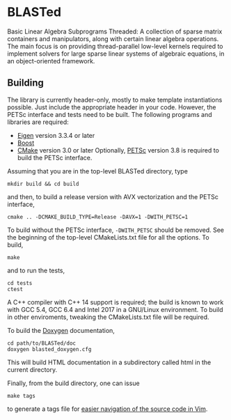 BLASTed
=======

Basic Linear Algebra Subprograms Threaded: A collection of sparse matrix containers and manipulators, along with certain linear algebra operations. The main focus is on providing thread-parallel low-level kernels required to implement solvers for large sparse linear systems of algebraic equations, in an object-oriented framework.

Building
--------
The library is currently header-only, mostly to make template instantiations possible. Just include the appropriate header in your code. However, the PETSc interface and tests need to be built. The following programs and libraries are required:
- [Eigen](http://eigen.tuxfamily.org) version 3.3.4 or later
- [Boost](http://www.boost.org/)
- [CMake](https://cmake.org/) version 3.0 or later
Optionally, [PETSc](http://www.mcs.anl.gov/petsc/) version 3.8 is required to build the PETSc interface.

Assuming that you are in the top-level BLASTed directory, type

    mkdir build && cd build

and then, to build a release version with AVX vectorization and the PETSc interface,

	cmake .. -DCMAKE_BUILD_TYPE=Release -DAVX=1 -DWITH_PETSC=1

To build without the PETSc interface, `-DWITH_PETSC` should be removed. See the beginning of the top-level CMakeLists.txt file for all the options. To build,

    make

and to run the tests,

	cd tests
	ctest

A C++ compiler with C++ 14 support is required; the build is known to work with GCC 5.4, GCC 6.4 and Intel 2017 in a GNU/Linux environment. To build in other enviroments, tweaking the CMakeLists.txt file will be required.

To build the [Doxygen](http://www.stack.nl/~dimitri/doxygen/) documentation,

    cd path/to/BLASTed/doc
    doxygen blasted_doxygen.cfg

This will build HTML documentation in a subdirectory called html in the current directory.

Finally, from the build directory, one can issue

    make tags
   
to generate a tags file for [easier navigation of the source code in Vim](http://vim.wikia.com/wiki/Browsing_programs_with_tags).

